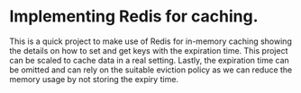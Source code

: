 # Implementing Redis for caching.

This is a quick project to make use of Redis for in-memory caching showing the details on how to set and get keys with the expiration time. This project can be scaled to cache data in a real setting. Lastly, the expiration time can be omitted and can rely on the suitable eviction policy as we can reduce the memory usage by not storing the expiry time.
